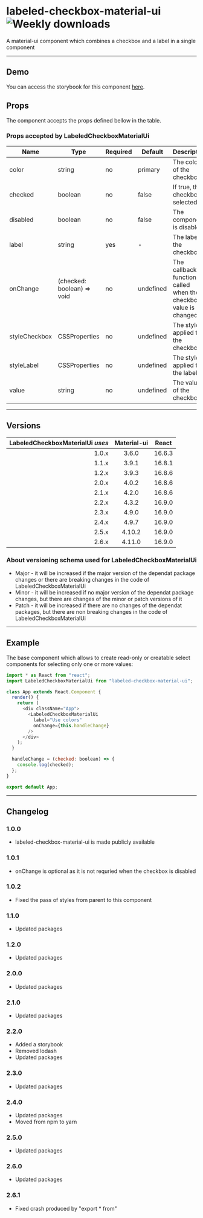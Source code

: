 # labeled-checkbox-material-ui ![Weekly downloads](https://img.shields.io/npm/dw/labeled-checkbox-material-ui "Weekly downloads")

A material-ui component which combines a checkbox and a label in a single component

---

## Demo

You can access the storybook for this component [here](https://iulian-radu-at.github.io/labeled-checkbox-material-ui/).

## Props

The component accepts the props defined bellow in the table.

### Props accepted by LabeledCheckboxMaterialUi

| Name          | Type                       | Required | Default   | Description                                                     |
| ------------- | -------------------------- | -------- | --------- | --------------------------------------------------------------- |
| color         | string                     | no       | primary   | The color of the checkbox                                       |
| checked       | boolean                    | no       | false     | If true, the checkbox is selected                               |
| disabled      | boolean                    | no       | false     | The component is disabled                                       |
| label         | string                     | yes      | -         | The label of the checkbox                                       |
| onChange      | (checked: boolean) => void | no       | undefined | The callback function called when the checkbox value is changed |
| styleCheckbox | CSSProperties              | no       | undefined | The style applied to the checkbox                               |
| styleLabel    | CSSProperties              | no       | undefined | The style applied to the label                                  |
| value         | string                     | no       | undefined | The value of the checkbox                                       |

---

## Versions

| LabeledCheckboxMaterialUi _uses_ | Material-ui | React  |
| -------------------------------: | :---------: | :----: |
|                            1.0.x |    3.6.0    | 16.6.3 |
|                            1.1.x |    3.9.1    | 16.8.1 |
|                            1.2.x |    3.9.3    | 16.8.6 |
|                            2.0.x |    4.0.2    | 16.8.6 |
|                            2.1.x |    4.2.0    | 16.8.6 |
|                            2.2.x |    4.3.2    | 16.9.0 |
|                            2.3.x |    4.9.0    | 16.9.0 |
|                            2.4.x |    4.9.7    | 16.9.0 |
|                            2.5.x |   4.10.2    | 16.9.0 |
|                            2.6.x |   4.11.0    | 16.9.0 |

### About versioning schema used for LabeledCheckboxMaterialUi

- Major - it will be increased if the major version of the dependat package changes or there are breaking changes in the code of LabeledCheckboxMaterialUi
- Minor - it will be increased if no major version of the dependat package changes, but there are changes of the minor or patch versions of it
- Patch - it will be increased if there are no changes of the dependat packages, but there are non breaking changes in the code of LabeledCheckboxMaterialUi

---

## Example

The base component which allows to create read-only or creatable select components for selecting only one or more values:

```js
import * as React from "react";
import LabeledCheckboxMaterialUi from "labeled-checkbox-material-ui";

class App extends React.Component {
  render() {
    return (
      <div className="App">
        <LabeledCheckboxMaterialUi
          label="Use colors"
          onChange={this.handleChange}
        />
      </div>
    );
  }

  handleChange = (checked: boolean) => {
    console.log(checked);
  };
}

export default App;
```

---

## Changelog

### 1.0.0

- labeled-checkbox-material-ui is made publicly available

### 1.0.1

- onChange is optional as it is not requried when the checkbox is disabled

### 1.0.2

- Fixed the pass of styles from parent to this component

### 1.1.0

- Updated packages

### 1.2.0

- Updated packages

### 2.0.0

- Updated packages

### 2.1.0

- Updated packages

### 2.2.0

- Added a storybook
- Removed lodash
- Updated packages

### 2.3.0

- Updated packages

### 2.4.0

- Updated packages
- Moved from npm to yarn

### 2.5.0

- Updated packages

### 2.6.0

- Updated packages

### 2.6.1

- Fixed crash produced by "export \* from"
